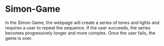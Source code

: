 # Simon-Game
In the Simon Game, the webpage will create a series of tones and lights and requires a user to repeat the sequence. If the user succeeds, the series becomes progressively longer and more complex. Once the user fails, the game is over.
